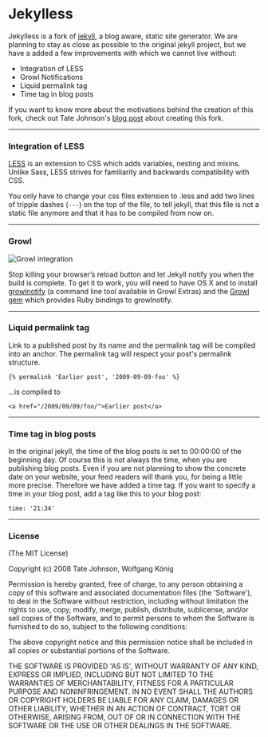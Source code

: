 Jekylless
=========

Jekylless is a fork of [jekyll][jekyll], a blog aware, static site generator. We are planning to stay as close as possible to the original jekyll project, but we have a added a few improvements with which we cannot live without:

* Integration of LESS
* Growl Notifications
* Liquid permalink tag
* Time tag in blog posts

If you want to know more about the motivations behind the creation of this fork, check out Tate Johnson's [blog post][motivation] about creating this fork.

*********************

### Integration of LESS

[LESS][lesscss] is an extension to CSS which adds variables, nesting and mixins. Unlike Sass, LESS strives for familiarity and backwards compatibility with CSS.

You only have to change your css files extension to .less and add two lines of tripple dashes (`---`) on the top of the file, to tell jekyll, that this file is not a static file anymore and that it has to be compiled from now on.



*********************

### Growl 

![Growl integration](http://tatey.com/images/posts/2009-12-05-forking-jekyll-now-with-less-and-growl-notifications/growl.jpg)

Stop killing your browser’s reload button and let Jekyll notify you when the build is complete. To get it to work, you will need to have OS X and to install [growlnotify][growlnotify] (a command line tool available in Growl Extras) and the [Growl gem][growlgem] which provides Ruby bindings to growlnotify.


*********************

### Liquid permalink tag

Link to a published post by its name and the permalink tag will be compiled into an anchor. The permalink tag will respect your post's permalink structure.

<pre>
<code>{&#37; permalink 'Earlier post', '2009-09-09-foo' &#37;}</code>
</pre>

...is compiled to

    <a href="/2009/09/09/foo/">Earlier post</a>


*********************

### Time tag in blog posts

In the original jekyll, the time of the blog posts is set to 00:00:00 of the beginning day. Of course this is not always the time, when you are publishing blog posts. Even if you are not planning to show the concrete date on your website, your feed readers will thank you, for being a little more precise. Therefore we have added a time tag. If you want to specify a time in your blog post, add a tag like this to your blog post:
 
    time: '21:34'

*********************

### License

(The MIT License)

Copyright (c) 2008 Tate Johnson, Wolfgang König

Permission is hereby granted, free of charge, to any person obtaining a copy of this software and associated documentation files (the 'Software'), to deal in the Software without restriction, including without limitation the rights to use, copy, modify, merge, publish, distribute, sublicense, and/or sell copies of the Software, and to permit persons to whom the Software is furnished to do so, subject to the following conditions:

The above copyright notice and this permission notice shall be included in all copies or substantial portions of the Software.

THE SOFTWARE IS PROVIDED 'AS IS', WITHOUT WARRANTY OF ANY KIND, EXPRESS OR IMPLIED, INCLUDING BUT NOT LIMITED TO THE WARRANTIES OF MERCHANTABILITY, FITNESS FOR A PARTICULAR PURPOSE AND NONINFRINGEMENT.  IN NO EVENT SHALL THE AUTHORS OR COPYRIGHT HOLDERS BE LIABLE FOR ANY CLAIM, DAMAGES OR OTHER LIABILITY, WHETHER IN AN ACTION OF CONTRACT, TORT OR OTHERWISE, ARISING FROM, OUT OF OR IN CONNECTION WITH THE SOFTWARE OR THE USE OR OTHER DEALINGS IN THE SOFTWARE.


[jekyll]: http://github.com/mojombo/jekyll
[lesscss]: http://lesscss.org/
[growlnotify]: http://growl.info/documentation/growlnotify.php
[growlgem]: http://gemcutter.org/gems/growl
[motivation]: http://tatey.com/2009/12/05/forking-jekyll-now-with-less-and-growl-notifications/
